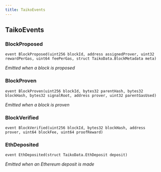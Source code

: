 ```yaml
---
title: TaikoEvents
---
```


## TaikoEvents

### BlockProposed

```solidity
event BlockProposed(uint256 blockId, address assignedProver, uint32 rewardPerGas, uint64 feePerGas, struct TaikoData.BlockMetadata meta)
```

_Emitted when a block is proposed_

### BlockProven

```solidity
event BlockProven(uint256 blockId, bytes32 parentHash, bytes32 blockHash, bytes32 signalRoot, address prover, uint32 parentGasUsed)
```

_Emitted when a block is proven_

### BlockVerified

```solidity
event BlockVerified(uint256 blockId, bytes32 blockHash, address prover, uint64 blockFee, uint64 proofReward)
```

### EthDeposited

```solidity
event EthDeposited(struct TaikoData.EthDeposit deposit)
```

_Emitted when an Ethereum deposit is made_
